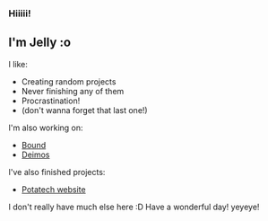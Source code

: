 ### Hiiiii!
## I'm Jelly :o

I like:
- Creating random projects
- Never finishing any of them
- Procrastination!
- (don't wanna forget that last one!)

I'm also working on:
- [Bound](https://www.kingjellycycle.com/projects/Bound/)
- [Deimos](https://www.kingjellycycle.com/projects/Deimos/)

I've also finished projects:
- [Potatech website](https://www.kingjellycycle.com/projects/potatech)


I don't really have much else here :D
Have a wonderful day! yeyeye!
